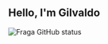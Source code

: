 ## Hello, I'm Gilvaldo

![Fraga GitHub status](https://github-readme-stats.vercel.app/api?username=Gilvaldo&theme=dracula)
